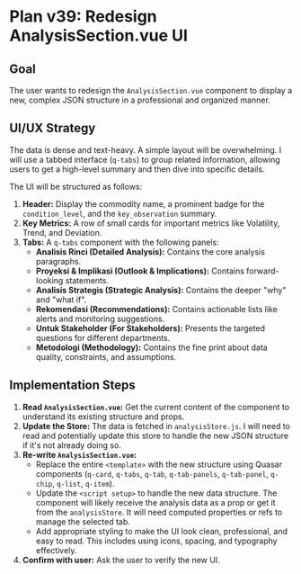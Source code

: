 # Plan v39: Redesign AnalysisSection.vue UI

## Goal

The user wants to redesign the `AnalysisSection.vue` component to display a new, complex JSON structure in a professional and organized manner.

## UI/UX Strategy

The data is dense and text-heavy. A simple layout will be overwhelming. I will use a tabbed interface (`q-tabs`) to group related information, allowing users to get a high-level summary and then dive into specific details.

The UI will be structured as follows:
1.  **Header:** Display the commodity name, a prominent badge for the `condition_level`, and the `key_observation` summary.
2.  **Key Metrics:** A row of small cards for important metrics like Volatility, Trend, and Deviation.
3.  **Tabs:** A `q-tabs` component with the following panels:
    *   **Analisis Rinci (Detailed Analysis):** Contains the core analysis paragraphs.
    *   **Proyeksi & Implikasi (Outlook & Implications):** Contains forward-looking statements.
    *   **Analisis Strategis (Strategic Analysis):** Contains the deeper "why" and "what if".
    *   **Rekomendasi (Recommendations):** Contains actionable lists like alerts and monitoring suggestions.
    *   **Untuk Stakeholder (For Stakeholders):** Presents the targeted questions for different departments.
    *   **Metodologi (Methodology):** Contains the fine print about data quality, constraints, and assumptions.

## Implementation Steps

1.  **Read `AnalysisSection.vue`:** Get the current content of the component to understand its existing structure and props.
2.  **Update the Store:** The data is fetched in `analysisStore.js`. I will need to read and potentially update this store to handle the new JSON structure if it's not already doing so.
3.  **Re-write `AnalysisSection.vue`:**
    *   Replace the entire `<template>` with the new structure using Quasar components (`q-card`, `q-tabs`, `q-tab`, `q-tab-panels`, `q-tab-panel`, `q-chip`, `q-list`, `q-item`).
    *   Update the `<script setup>` to handle the new data structure. The component will likely receive the analysis data as a prop or get it from the `analysisStore`. It will need computed properties or refs to manage the selected tab.
    *   Add appropriate styling to make the UI look clean, professional, and easy to read. This includes using icons, spacing, and typography effectively.
4.  **Confirm with user:** Ask the user to verify the new UI.
